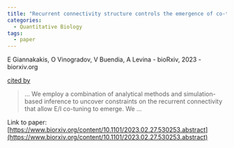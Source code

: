 ```yaml
---
title: "Recurrent connectivity structure controls the emergence of co-tuned excitation and inhibition"
categories:
  - Quantitative Biology
tags:
  - paper
---
```

E Giannakakis, O Vinogradov, V Buendia, A Levina - bioRxiv, 2023 - biorxiv.org

[cited by](https://scholar.google.com/scholar?cites=6810493978059380896&as_sdt=5,44&sciodt=0,44&hl=en&num=20)

>… We employ a combination of analytical methods and simulation-based inference to uncover constraints on the recurrent connectivity that allow E/I co-tuning to emerge. We …

Link to paper: [https://www.biorxiv.org/content/10.1101/2023.02.27.530253.abstract](https://www.biorxiv.org/content/10.1101/2023.02.27.530253.abstract)
